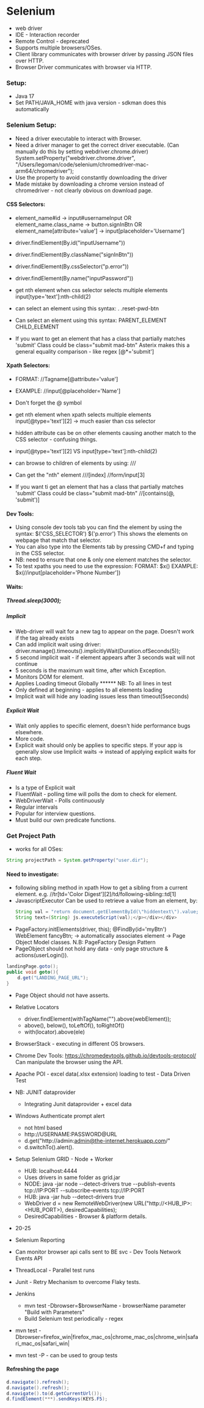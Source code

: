 # Selenium

- web driver
- IDE - Interaction recorder
- Remote Control - deprecated
- Supports multiple browsers/OSes.
- Client library communicates with browser driver by passing JSON files over HTTP.
- Browser Driver communicates with browser via HTTP.

### Setup:

- Java 17
- Set PATH/JAVA_HOME with java version - sdkman does this automatically

### Selenium Setup:

- Need a driver executable to interact with Browser.
- Need a driver manager to get the correct driver executable. (Can manually do this by setting webdriver.chrome.driver)
  System.setProperty("webdriver.chrome.driver", "/Users/legoman/code/selenium/chromedriver-mac-arm64/chromedriver");
- Use the property to avoid constantly downloading the driver
- Made mistake by downloading a chrome version instead of chromedriver - not clearly obvious on download page.

#### CSS Selectors:

- element_name#id -> input#usernameInput
  OR
  element_name.class_name -> button.signInBtn
  OR
  element_name[attribute='value'] -> input[placeholder='Username']

- driver.findElement(By.id("inputUsername"))
- driver.findElement(By.className("signInBtn"))
- driver.findElement(By.cssSelector("p.error"))
- driver.findElement(By.name("inputPassword"))

- get nth element when css selector selects multiple elements
  input[type='text']:nth-child(2)

- can select an element using this syntax:
  .<CLASSNAME>
  .reset-pwd-btn

- Can select an element using this syntax:
  PARENT_ELEMENT CHILD_ELEMENT

- If you want to get an element that has a class that partially matches 'submit'
  Class could be class="submit mad-btn"
  Asterix makes this a general equality comparison - like regex
  <ELEMENT>[@<CLASS>*='submit']


#### Xpath Selectors:

- FORMAT:  //Tagname[@attribute='value']
- EXAMPLE: //input[@placeholder='Name']
- Don't forget the @ symbol
- get nth element when xpath selects multiple elements
  input[@type='text'][2] -> much easier than css selector
- hidden attribute cas be on other elements causing another match to the CSS selector - confusing things.
- input[@type='text'][2] VS input[type='text']:nth-child(2)

- can browse to children of elements by using:
  //<PARENT>/<CHILD>
- Can get the "nth" element
  //<PARENT>/<CHILD>[index]
  //form/input[3]

- If you want ti get an element that has a class that partially matches 'submit'
  Class could be class="submit mad-btn"
  //<ELEMENT>[contains(@<CLASS>, 'submit')]

#### Dev Tools:
- Using console dev tools tab you can find the element by using the syntax:
  $('CSS_SELECTOR')
  $('p.error')
  This shows the elements on webpage that match that selector.
- You can also type into the Elements tab by pressing CMD+f and typing in the CSS selector.
- NB: need to ensure that one & only one element matches the selector.
- To test xpaths you need to use the expression:
  FORMAT:  $x(<EXPRESSION>)
  EXAMPLE: $x(//input[placeholder='Phone Number'])

#### Waits:

##### Thread.sleep(3000);
##### Implicit   
- Web-driver will wait for a new tag to appear on the page. Doesn't work if the tag already exists 
- Can add implicit wait using driver:
  driver.manage().timeouts().implicitlyWait(Duration.ofSeconds(5));
- 5 second implicit wait - if element appears after 3 seconds wait will not continue
- 5 seconds is the maximum wait time, after which Exception.
- Monitors DOM for element.
- Applies Loading timeout Globally ****** NB: To all lines in test
- Only defined at beginning - applies to all elements loading 
- Implicit wait will hide any loading issues less than timeout(5seconds)

##### Explicit Wait  
- Wait only applies to specific element, doesn't hide performance bugs elsewhere.
- More code.
- Explicit wait should only be applies to specific steps.
  If your app is generally slow use Implicit waits -> instead of applying explicit waits for each step.
##### Fluent Wait  
- Is a type of Explicit wait
- FluentWait - polling time will polls the dom to check for element.
- WebDriverWait - Polls continuously 
- Regular intervals
- Popular for interview questions.
- Must build our own predicate functions.

### Get Project Path
- works for all OSes:
```java
String projectPath = System.getProperty("user.dir");
```

#### Need to investigate:
- following sibling method in xpath 
  How to get a sibling from a current element.
  e.g. //tr[td='Color Digest'][2]/td/following-sibling::td[1]
- JavascriptExecutor
  Can be used to retrieve a value from an element, by:
  ```java
  String val = "return document.getElementById(\"hiddentext\").value;";
  String text=(String) js.executeScript(val);</p></div></div>
  ```
- PageFactory.initElements(driver, this);
  @FindBy(id='myBtn')
  WebElement fancyBtn; -> automatically associates element -> Page Object Model classes.
  N.B: PageFactory Design Pattern
- PageObject should not hold any data - only page structure & actions(userLogin()).
```java
landingPage.goto();
public void goto(){
    d.get("LANDING_PAGE_URL");        
}
```
- Page Object should not have asserts.

- Relative Locators
  - driver.findElement(withTagName("").above(webElement));
  - above(), below(), toLeftOf(), toRightOf()
  - with(locator).above(ele)
- BrowserStack - executing in different OS browsers.
- Chrome Dev Tools: https://chromedevtools.github.io/devtools-protocol/
  Can manipulate the browser using the API.
- Apache POI - excel data(.xlsx extension) loading to test - Data Driven Test
- NB: JUNIT dataprovider
  - Integrating Junit dataprovider + excel data
- Windows Authenticate prompt alert
  - not html based
  - http://USERNAME:PASSWORD@URL
  - d.get("http://admin:admin@the-internet.herokuapp.com/"
  - d.switchTo().alert().
- Setup Selenium GRID - Node + Worker
  - HUB: localhost:4444
  - Uses drivers in same folder as grid.jar
  - NODE: java -jar <JAR> node --detect-drivers true --publish-events tcp://IP:PORT --subscribe-events tcp://IP:PORT
  - HUB: java -jar <JAR> hub --detect-drivers true
  - WebDriver d = new RemoteWebDriver(new URL("http://<HUB_IP>:<HUB_PORT>), desiredCapabilities);
  - DesiredCapabilities - Browser & platform details.
- 20-25
- Selenium Reporting
- Can monitor browser api calls sent to BE svc - Dev Tools Network Events API
- ThreadLocal - Parallel test runs
- Junit - Retry Mechanism to overcome Flaky tests.
- Jenkins
  - mvn test -Dbrowser=$browserName - browserName parameter "Build with Parameters" 
  - Build Selenium test periodically - regex
- mvn test -Dbrowser=firefox_win|firefox_mac_os|chrome_mac_os|chrome_win|safari_mac_os|safari_win|
- mvn test -P<PROFILE> - can be used to group tests

#### Refreshing the page
```java
d.navigate().refresh();  
d.navigate().refresh();  
d.navigate().to(d.getCurrentUrl());  
d.findElement(***).sendKeys(KEYS.F5);
```